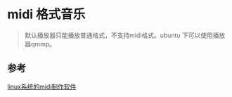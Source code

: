# midi 格式音乐

> 默认播放器只能播放普通格式，不支持midi格式。ubuntu 下可以使用播放器qmmp。


## 参考

[linux系统的midi制作软件](https://icode.best/i/59996040650992)
